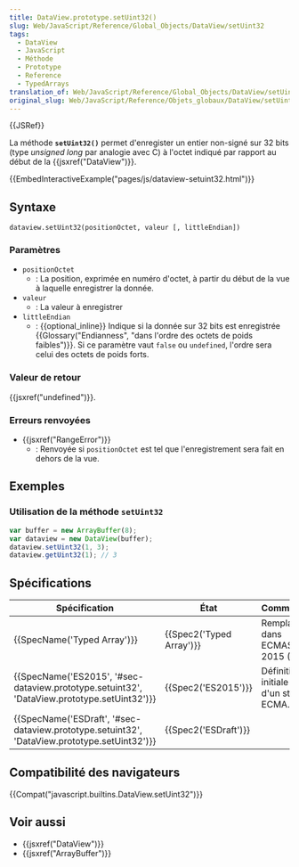 ```yaml
---
title: DataView.prototype.setUint32()
slug: Web/JavaScript/Reference/Global_Objects/DataView/setUint32
tags:
  - DataView
  - JavaScript
  - Méthode
  - Prototype
  - Reference
  - TypedArrays
translation_of: Web/JavaScript/Reference/Global_Objects/DataView/setUint32
original_slug: Web/JavaScript/Reference/Objets_globaux/DataView/setUint32
---
```

{{JSRef}}

La méthode **`setUint32()`** permet d'enregister un entier non-signé sur 32 bits (type _unsigned long_ par analogie avec C) à l'octet indiqué par rapport au début de la {{jsxref("DataView")}}.

{{EmbedInteractiveExample("pages/js/dataview-setuint32.html")}}

## Syntaxe

    dataview.setUint32(positionOctet, valeur [, littleEndian])

### Paramètres

- `positionOctet`
  - : La position, exprimée en numéro d'octet, à partir du début de la vue à laquelle enregistrer la donnée.
- `valeur`
  - : La valeur à enregistrer
- `littleEndian`
  - : {{optional_inline}} Indique si la donnée sur 32 bits est enregistrée {{Glossary("Endianness", "dans l'ordre des octets de poids faibles")}}. Si ce paramètre vaut `false` ou `undefined`, l'ordre sera celui des octets de poids forts.

### Valeur de retour

{{jsxref("undefined")}}.

### Erreurs renvoyées

- {{jsxref("RangeError")}}
  - : Renvoyée si `positionOctet` est tel que l'enregistrement sera fait en dehors de la vue.

## Exemples

### Utilisation de la méthode `setUint32`

```js
var buffer = new ArrayBuffer(8);
var dataview = new DataView(buffer);
dataview.setUint32(1, 3);
dataview.getUint32(1); // 3
```

## Spécifications

| Spécification                                                                                                                | État                             | Commentaires                                    |
| ---------------------------------------------------------------------------------------------------------------------------- | -------------------------------- | ----------------------------------------------- |
| {{SpecName('Typed Array')}}                                                                                         | {{Spec2('Typed Array')}} | Remplacée dans ECMAScript 2015 (ES6).           |
| {{SpecName('ES2015', '#sec-dataview.prototype.setuint32', 'DataView.prototype.setUint32')}}     | {{Spec2('ES2015')}}         | Définition initiale au sein d'un standard ECMA. |
| {{SpecName('ESDraft', '#sec-dataview.prototype.setuint32', 'DataView.prototype.setUint32')}} | {{Spec2('ESDraft')}}     |                                                 |

## Compatibilité des navigateurs

{{Compat("javascript.builtins.DataView.setUint32")}}

## Voir aussi

- {{jsxref("DataView")}}
- {{jsxref("ArrayBuffer")}}
